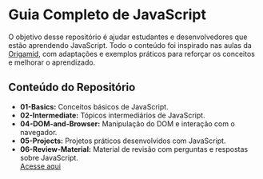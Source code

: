 # Guia Completo de JavaScript

O objetivo desse repositório é ajudar estudantes e desenvolvedores que estão aprendendo JavaScript. Todo o conteúdo foi inspirado nas aulas da [Origamid](https://www.origamid.com), com adaptações e exemplos práticos para reforçar os conceitos e melhorar o aprendizado.

## Conteúdo do Repositório

- **01-Basics:** Conceitos básicos de JavaScript.
- **02-Intermediate:** Tópicos intermediários de JavaScript.
- **04-DOM-and-Browser:** Manipulação do DOM e interação com o navegador.
- **05-Projects:** Projetos práticos desenvolvidos com JavaScript.
- **06-Review-Material:** Material de revisão com perguntas e respostas sobre JavaScript.  
  [Acesse aqui](./review-Material/review.md)
